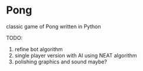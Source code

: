 # Pong
classic game of Pong written in Python

TODO:
1. refine bot algorithm
2. single player version with AI using NEAT algorithm
3. polishing graphics and sound maybe?
